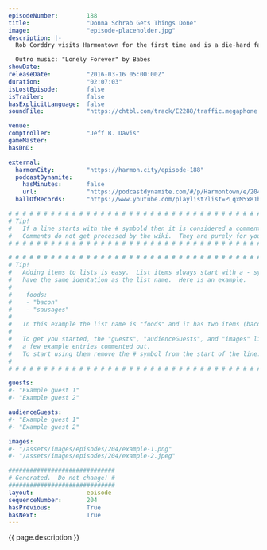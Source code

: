 ```yaml
---
episodeNumber:        188
title:                "Donna Schrab Gets Things Done"
image:                "episode-placeholder.jpg"
description: |-
  Rob Corddry visits Harmontown for the first time and is a die-hard fan, everyone falls in love with him. Later we meet Rob Schrab's parents!

  Outro music: "Lonely Forever" by Babes
showDate:             
releaseDate:          "2016-03-16 05:00:00Z"
duration:             "02:07:03"
isLostEpisode:        false
isTrailer:            false
hasExplicitLanguage:  false
soundFile:            "https://chtbl.com/track/E2288/traffic.megaphone.fm/STA7659970412.mp3?updated=1560382687"

venue:                
comptroller:          "Jeff B. Davis"
gameMaster:           
hasDnD:               

external:
  harmonCity:         "https://harmon.city/episode-188"
  podcastDynamite:
    hasMinutes:       false
    url:              "https://podcastdynamite.com/#/p/Harmontown/e/204/188"
  hallOfRecords:      "https://www.youtube.com/playlist?list=PLqxM5x81hNOYkoxNRn8sw8ou-o78nZMXW"

# # # # # # # # # # # # # # # # # # # # # # # # # # # # # # # # # # # # # # # # # # # # #
# Tip!
#   If a line starts with the # symbold then it is considered a comment.
#   Comments do not get processed by the wiki.  They are purely for your information.
# # # # # # # # # # # # # # # # # # # # # # # # # # # # # # # # # # # # # # # # # # # # #

# # # # # # # # # # # # # # # # # # # # # # # # # # # # # # # # # # # # # # # # # # # # #
# Tip!
#   Adding items to lists is easy.  List items always start with a - symbol and have
#   have the same identation as the list name.  Here is an example.
#
#    foods:
#    - "bacon"
#    - "sausages"
#
#   In this example the list name is "foods" and it has two items (bacon, and sausages).
#
#   To get you started, the "guests", "audienceGuests", and "images" lists below have
#   a few example entries commented out.
#   To start using them remove the # symbol from the start of the line.
#
# # # # # # # # # # # # # # # # # # # # # # # # # # # # # # # # # # # # # # # # # # # # #

guests:
#- "Example guest 1"
#- "Example guest 2"

audienceGuests:
#- "Example guest 1"
#- "Example guest 2"

images:
#- "/assets/images/episodes/204/example-1.png"
#- "/assets/images/episodes/204/example-2.jpeg"

##############################
# Generated.  Do not change! #
##############################
layout:               episode
sequenceNumber:       204
hasPrevious:          True
hasNext:              True
---
```


<!-- The episode description will be rendered here -->
{{ page.description }}

<!-- Add your content BELOW here -->
<!-- vvvvvvvvvvvvvvvvvvvvvvvvvvv -->




<!-- ^^^^^^^^^^^^^^^^^^^^^^^^^^^ -->
<!-- Add your content ABOVE here -->

<!-- The episode gallery will be rendered here -->